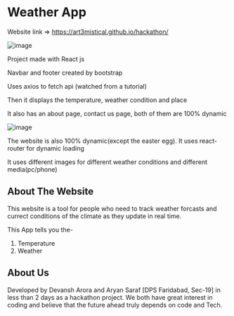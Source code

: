 # Weather App

Website link => https://art3mistical.github.io/hackathon/

![image](https://user-images.githubusercontent.com/68769374/185902302-267dbf11-9428-4e69-9c6a-a41758cf5e63.png)

Project made with React js

Navbar and footer created by bootstrap

Uses axios to fetch api (watched from a tutorial)

Then it displays the temperature, weather condition and place

It also has an about page, contact us page, both of them are 100% dynamic

![image](https://user-images.githubusercontent.com/68769374/185903306-2f976cd7-febd-49cd-a095-876f3c3dce3f.png)

The website is also 100% dynamic(except the easter egg). It uses react-router for dynamic loading

It uses different images for different weather conditions and different media(pc/phone)

## About The Website

This website is a tool for people who need to track weather forcasts and currect conditions of the climate as they update in real time.

This App tells you the-
1) Temperature
2) Weather 

## About Us

Developed by Devansh Arora and Aryan Saraf [DPS Faridabad, Sec-19] in less than 2 days as a hackathon project. We both have great interest in coding and believe that the future ahead truly depends on code and Tech.
